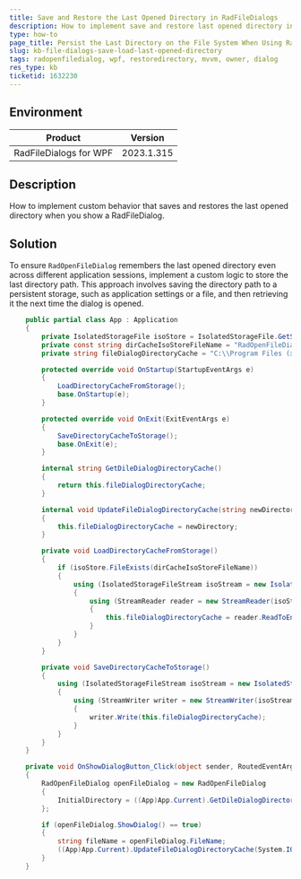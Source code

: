 ```yaml
---
title: Save and Restore the Last Opened Directory in RadFileDialogs
description: How to implement save and restore last opened directory in RadOpenFileDialog.
type: how-to
page_title: Persist the Last Directory on the File System When Using RadFileDialog
slug: kb-file-dialogs-save-load-last-opened-directory
tags: radopenfiledialog, wpf, restoredirectory, mvvm, owner, dialog
res_type: kb
ticketid: 1632230
---
```


## Environment

| Product | Version |
| --- | --- |
| RadFileDialogs for WPF | 2023.1.315 |

## Description

How to implement custom behavior that saves and restores the last opened directory when you show a RadFileDialog.

## Solution

To ensure `RadOpenFileDialog` remembers the last opened directory even across different application sessions, implement a custom logic to store the last directory path. This approach involves saving the directory path to a persistent storage, such as application settings or a file, and then retrieving it the next time the dialog is opened.


```C#
    public partial class App : Application
    {
        private IsolatedStorageFile isoStore = IsolatedStorageFile.GetStore(IsolatedStorageScope.User | IsolatedStorageScope.Assembly, null, null);
        private const string dirCacheIsoStoreFileName = "RadOpenFileDialogDirectoryCache.txt";
        private string fileDialogDirectoryCache = "C:\\Program Files (x86)";

        protected override void OnStartup(StartupEventArgs e)
        {
            LoadDirectoryCacheFromStorage();
            base.OnStartup(e);
        }

        protected override void OnExit(ExitEventArgs e)
        {
            SaveDirectoryCacheToStorage();
            base.OnExit(e);
        }

        internal string GetDileDialogDirectoryCache()
        {
            return this.fileDialogDirectoryCache;
        }

        internal void UpdateFileDialogDirectoryCache(string newDirectory)
        {
            this.fileDialogDirectoryCache = newDirectory;
        }

        private void LoadDirectoryCacheFromStorage()
        {
            if (isoStore.FileExists(dirCacheIsoStoreFileName))
            {
                using (IsolatedStorageFileStream isoStream = new IsolatedStorageFileStream(dirCacheIsoStoreFileName, FileMode.Open, isoStore))
                {
                    using (StreamReader reader = new StreamReader(isoStream))
                    {
                        this.fileDialogDirectoryCache = reader.ReadToEnd();
                    }
                }
            }
        }

        private void SaveDirectoryCacheToStorage()
        {
            using (IsolatedStorageFileStream isoStream = new IsolatedStorageFileStream(dirCacheIsoStoreFileName, FileMode.OpenOrCreate, isoStore))
            {
                using (StreamWriter writer = new StreamWriter(isoStream))
                {
                    writer.Write(this.fileDialogDirectoryCache);
                }
            }
        }
    }
```


```C#
	private void OnShowDialogButton_Click(object sender, RoutedEventArgs e)
	{
		RadOpenFileDialog openFileDialog = new RadOpenFileDialog
		{
			InitialDirectory = ((App)App.Current).GetDileDialogDirectoryCache()
		};

		if (openFileDialog.ShowDialog() == true)
		{
			string fileName = openFileDialog.FileName;
			((App)App.Current).UpdateFileDialogDirectoryCache(System.IO.Path.GetDirectoryName(fileName));
		}
	}
```


